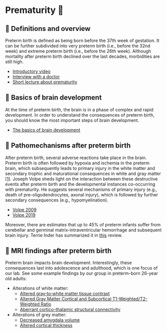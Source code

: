 # Prematurity 🤰

## 💬 Definitions and overview 
Preterm birth is defined as being born before the 37th week of gestation. It can be further subdivided into very preterm birth (i.e., before the 32nd week) and extreme preterm birth (i.e., before the 26th week). Although mortality after preterm birth declined over the last decades, morbidities are still high. 
- [Introductory video](https://www.youtube.com/watch?v=F_-WL_90a_A&t=156s&ab_channel=MedicalCentric)
- [Interview with a doctor](https://www.youtube.com/watch?v=XOT8SzvkiZU&ab_channel=TheTelegraph)
- [Short lecture about prematurity](https://www.youtube.com/watch?v=OPatQKHVCro&ab_channel=ccacevideo)


## 👶 Basics of brain development 
At the time of preterm birth, the brain is in a phase of complex and rapid development. In order to understand the consequences of preterm birth, you should know the most important steps of brain development. 
- [The basics of brain development](https://doi.org/10.1007/s11065-010-9148-4c)


## 🦠 Pathomechanisms after preterm birth 
After preterm birth, several adverse reactions take place in the brain. Preterm birth is often followed by hypoxia and ischemia in the preterm brain, which subsequently leads to primary injury in the white matter and secondary trophic and maturational consequences in white and gray matter [[1]](https://doi.org/10.1016/s1474-4422(08)70294-1). Joseph Volpe sheds light on the interaction between these destructive events after preterm birth and the developmental instances co-occurring with prematurity. He suggests several mechanisms of primary injury (e.g., death of pre-oligodendrocytes, axonal injury), which is followed by further secondary consequences (e.g., hypomyelination). 
- [Volpe 2009](https://doi.org/10.1016/s1474-4422(08)70294-1)
- [Volpe 2019](https://doi.org/10.1016/j.pediatrneurol.2019.02.016)

Moreover, there are estimates that up to 45% of preterm infants suffer from cerebellar and germinal matrix-intraventricular hemorrhage and subsequent brain injury. Terrie Inder has summarized it in [this](https://doi.org/10.1056/nejmra2303347) review. 


## 📸 MRI findings after preterm birth
Preterm brain impacts brain development. Interestingly, these consequences last into adolescence and adulthood, which is one focus of our lab. See some example findings by our group in preterm-born 26-year old adults:
- Alterations of white matter:
	- [Altered gray‐to‐white matter tissue contrast](https://doi.org/10.1111/cns.14320)
	- [Altered Gray Matter Cortical and Subcortical T1-Weighted/T2-Weighted Ratio](https://doi.org/10.1016/j.bpsc.2022.02.013)
	- [Aberrant cortico-thalamic structural connectivity](https://doi.org/10.1016/j.cortex.2021.04.009)
- Alterations of grey matter:
	- [Decreased amygdala volume](https://doi.org/10.1038/s41598-021-84906-2)
	- [Altered cortical thickness](https://doi.org/10.1002/hbm.25172)